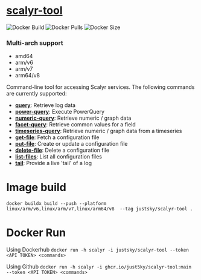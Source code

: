 [scalyr-tool](https://github.com/scalyr/scalyr-tool)
============

![Docker Build](https://github.com/just5ky/scalyr-tool/workflows/Docker/badge.svg) ![Docker Pulls](https://img.shields.io/docker/pulls/justsky/scalyr-tool) ![Docker Size](https://img.shields.io/docker/image-size/justsky/scalyr-tool?color=orange)
### Multi-arch support

- amd64
- arm/v6
- arm/v7
- arm64/v8

Command-line tool for accessing Scalyr services. The following commands are currently supported:

- [**query**](https://github.com/scalyr/scalyr-tool#querying-logs): Retrieve log data
- [**power-query**](https://github.com/scalyr/scalyr-tool#power-queries): Execute PowerQuery
- [**numeric-query**](https://github.com/scalyr/scalyr-tool#fetching-numeric-data): Retrieve numeric / graph data
- [**facet-query**](https://github.com/scalyr/scalyr-tool#fetching-facet-counts): Retrieve common values for a field
- [**timeseries-query**](https://github.com/scalyr/scalyr-tool#fetching-numeric-data-using-a-timeseries): Retrieve numeric / graph data from a timeseries
- [**get-file**](https://github.com/scalyr/scalyr-tool#retrieving-configuration-files): Fetch a configuration file
- [**put-file**](https://github.com/scalyr/scalyr-tool#creating-or-updating-configuration-files): Create or update a configuration file
- [**delete-file**](https://github.com/scalyr/scalyr-tool#creating-or-updating-configuration-files): Delete a configuration file
- [**list-files**](https://github.com/scalyr/scalyr-tool#listing-configuration-files): List all configuration files
- [**tail**](https://github.com/scalyr/scalyr-tool#tailing-logs): Provide a live 'tail' of a log

Image build
===========

`docker buildx build --push --platform linux/arm/v6,linux/arm/v7,linux/arm64/v8  --tag justsky/scalyr-tool .`

Docker Run
===========

Using Dockerhub
`docker run -h scalyr -i justsky/scalyr-tool --token <API TOKEN> <commands>`

Using Github
`docker run -h scalyr -i ghcr.io/just5ky/scalyr-tool:main --token <API TOKEN> <commands>`
